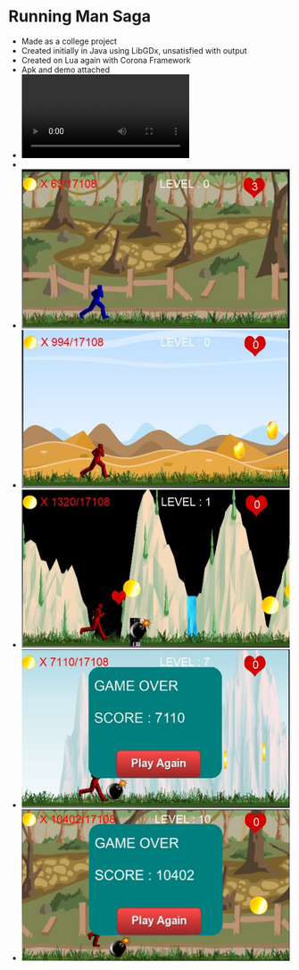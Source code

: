 # Running Man Saga

- Made as a college project
- Created initially in Java using LibGDx, unsatisfied with output
- Created on Lua again with Corona Framework
- Apk and demo attached
- ![Demo Video](./demo.avi)
-
- ![Screenshot](screenshots/2.JPG)
- ![Screenshot](screenshots/3.JPG)
- ![Screenshot](screenshots/4.JPG)
- ![Screenshot](screenshots/5.JPG)
- ![Screenshot](screenshots/6.JPG)

